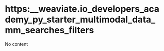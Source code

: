 # https:\_\_weaviate.io_developers_academy_py_starter_multimodal_data_mm_searches_filters

No content
